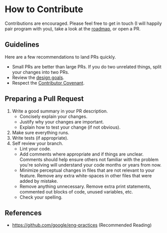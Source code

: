 # How to Contribute

Contributions are encouraged. Please feel free to get in touch (I will happily pair program with you), take a look at the [roadmap](./roadmap.md), or open a PR.

## Guidelines

Here are a few recommendations to land PRs quickly.

- Small PRs are better than large PRs. If you do two unrelated things, split your changes into two PRs.
- Review the [design goals](./design-goals.md).
- Respect the [Contributor Covenant](https://www.contributor-covenant.org/).

## Preparing a Pull Request

1. Write a good summary in your PR description.
    - Concisely explain your changes.
    - Justify why your changes are important.
    - Explain how to test your change (if not obvious).
1. Make sure everything runs.
1. Write tests (if appropriate).
1. Self review your branch.
   - Lint your code.
   - Add comments where appropriate and if things are unclear. Comments should help ensure others not familiar with the problem you're solving will understand your code months or years from now.
   - Minimize perceptual changes in files that are not relevant to your feature. Remove any extra white-spaces in other files that were added by mistake.
   - Remove anything unnecessary. Remove extra print statements, commented out blocks of code, unused variables, etc.
   - Check your spelling.

## References

- https://github.com/google/eng-practices (Recommended Reading)
